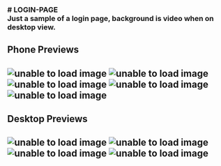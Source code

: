 <h3>
  # LOGIN-PAGE <br>
  Just a sample of a login page, background is video when on desktop view.
<h3>

<h2>Phone Previews<h2>
<img class='phone' src='https://github.com/DamiMedrano/TRVL-CA/blob/main/trvl-ca(preview1).PNG' alt='unable to load image'/>
<img class='phone' src='https://github.com/DamiMedrano/TRVL-CA/blob/main/trvl-ca(preview2).PNG' alt='unable to load image'/>
<img class='phone' src='https://github.com/DamiMedrano/TRVL-CA/blob/main/trvl-ca(preview3).PNG' alt='unable to load image'/>
<img class='phone' src='https://github.com/DamiMedrano/TRVL-CA/blob/main/trvl-ca(preview8).PNG' alt='unable to load image'/>
<img class='phone' src='https://github.com/DamiMedrano/TRVL-CA/blob/main/trvl-ca(preview9).PNG' alt='unable to load image'/>

<h2>Desktop Previews<h2>
<img class='phone' src='https://github.com/DamiMedrano/TRVL-CA/blob/main/trvl-ca(preview5).PNG' alt='unable to load image'/>
<img class='phone' src='https://github.com/DamiMedrano/TRVL-CA/blob/main/trvl-ca(preview4).PNG' alt='unable to load image'/>
<img class='phone' src='https://github.com/DamiMedrano/TRVL-CA/blob/main/trvl-ca(preview6).PNG' alt='unable to load image'/>
<img class='phone' src='https://github.com/DamiMedrano/TRVL-CA/blob/main/trvl-ca(preview7).PNG' alt='unable to load image'/>


